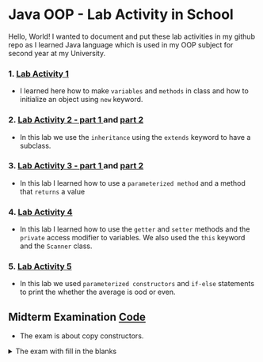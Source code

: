 
# Java OOP - Lab Activity in School
Hello, World! I wanted to document and put these lab activities in my github repo as I learned Java language which is used in my OOP subject for second year at my University.

### 1. [Lab Activity 1](lab_act_files/Lab1.java) 
 
   - I learned here how to make `variables` and `methods` in class and how to initialize an object using `new` keyword.

### 2. [Lab Activity 2 - part 1 ](lab_act_files/Lab2.java) and [part 2](lab_act_files/Lab2_1.java) 
   - In this lab we use the `inheritance` using the `extends` keyword to have a subclass.

### 3. [Lab Activity 3 - part 1 ](lab_act_files/Lab3.java) and [part 2](lab_act_files/Lab3_1.java) 
- In this lab I learned how to use a `parameterized method` and a method that `returns` a value

### 4. [Lab Activity 4](lab_act_files/Lab4.java) 
- In this lab I learned how to use the `getter` and `setter` methods and the `private` access modifier to variables. We also used the `this` keyword and the `Scanner` class.

### 5. [Lab Activity 5](lab_act_files/Lab5.java) 
- In this lab we used `parameterized constructors` and `if-else` statements to print the whether the average is ood or even.



## Midterm Examination [Code](lab_act_files/Exam.java) 
- The exam is about copy constructors.

<details>
<summary>The exam with fill in the blanks</summary>
<br>

```java

public class Rectangle {
    private double width;
    private double height;

    public Rectangle(double width, double height) {
        this.width = width;
        this.height = height;
    }

    // Constructor to create a square
    public Rectangle(double side) {
        this.width = side;
        this.height = side;
    }

    // Copy constructor
    public Rectangle(Rectangle rectangle) {
        this.width = rectangle.________;
        this.height = rectangle.________;
    }

    public double getWidth() {
        return width;
    }

    public double getHeight() {
        return height;
    }

    public void setWidth(double width) {
        this.width = width;
    }

    public void setHeight(double height) {
        this.height = height;
    }

    @Override
    public String toString() {
        return "Rectangle {width=" + width + ", height=" + height + "}";
    }

    public static void main(String[] args) {
        Rectangle ________ = new Rectangle(10.0, 5.0);
        Rectangle ________ = new Rectangle(8.0);

        System.out.println("Rectangle 1: " + rectangle1);
        System.out.println("Rectangle 2: " + rectangle2);

        Rectangle ________ = new Rectangle(________);
        System.out.println("Rectangle 3: " + rectangle3);
    }

   //  What is the output of this code?
   // _____________________________________
   // _____________________________________
   // _____________________________________
}
```

</details>

